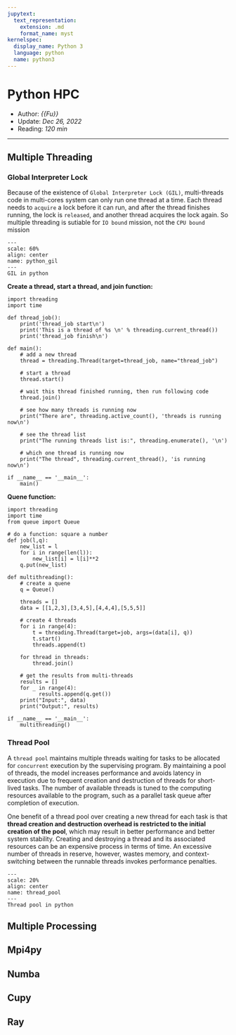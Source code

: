 ```yaml
---
jupytext:
  text_representation:
    extension: .md
    format_name: myst
kernelspec:
  display_name: Python 3
  language: python
  name: python3
---
```


# Python HPC

- Author: *{{Fu}}*
- Update: *Dec 26, 2022*
- Reading: *120 min*

---


## Multiple Threading



### Global Interpreter Lock

Because of the existence of `Global Interpreter Lock (GIL)`, multi-threads code in multi-cores system can only run one thread at a time. Each thread needs to `acquire` a lock before it can run, and after the thread finishes running, the lock is `released`, and another thread acquires the lock again. So multiple threading is sutiable for `IO bound` mission, not the `CPU bound` mission

```{figure} ./files/python_gil.webp
---
scale: 60%
align: center
name: python_gil
---
GIL in python
```

**Create a thread, start a thread, and join function:**

```{code-cell} ipython3
import threading
import time

def thread_job():
    print('thread_job start\n')
    print('This is a thread of %s \n' % threading.current_thread())
    print('thread_job finish\n')

def main():
    # add a new thread
    thread = threading.Thread(target=thread_job, name="thread_job")

    # start a thread
    thread.start()

    # wait this thread finished running, then run following code
    thread.join()

    # see how many threads is running now
    print("There are", threading.active_count(), 'threads is running now\n') 

    # see the thread list
    print("The running threads list is:", threading.enumerate(), '\n') 

    # which one thread is running now
    print("The thread", threading.current_thread(), 'is running now\n') 

if __name__ == '__main__':
    main()
```

**Quene function:**

```{code-cell} ipython3
import threading
import time
from queue import Queue

# do a function: square a number
def job(l,q):
    new_list = l
    for i in range(len(l)):
        new_list[i] = l[i]**2
    q.put(new_list)

def multithreading():
    # create a quene
    q = Queue()

    threads = []
    data = [[1,2,3],[3,4,5],[4,4,4],[5,5,5]]

    # create 4 threads
    for i in range(4):
        t = threading.Thread(target=job, args=(data[i], q))
        t.start()
        threads.append(t)

    for thread in threads:
        thread.join()
    
    # get the results from multi-threads
    results = []
    for _ in range(4):
          results.append(q.get())
    print("Input:", data)
    print("Output:", results)

if __name__ == '__main__':
    multithreading()
```



### Thread Pool

A `thread pool` maintains multiple threads waiting for tasks to be allocated for `concurrent` execution by the supervising program. By maintaining a pool of threads, the model increases performance and avoids latency in execution due to frequent creation and destruction of threads for short-lived tasks. The number of available threads is tuned to the computing resources available to the program, such as a parallel task queue after completion of execution.


One benefit of a thread pool over creating a new thread for each task is that **thread creation and destruction overhead is restricted to the initial creation of the pool**, which may result in better performance and better system stability. Creating and destroying a thread and its associated resources can be an expensive process in terms of time. An excessive number of threads in reserve, however, wastes memory, and context-switching between the runnable threads invokes performance penalties.

```{figure} ./files/thread_pool.png
---
scale: 20%
align: center
name: thread_pool
---
Thread pool in python
```




## Multiple Processing



## Mpi4py 




## Numba 


## Cupy 



## Ray







